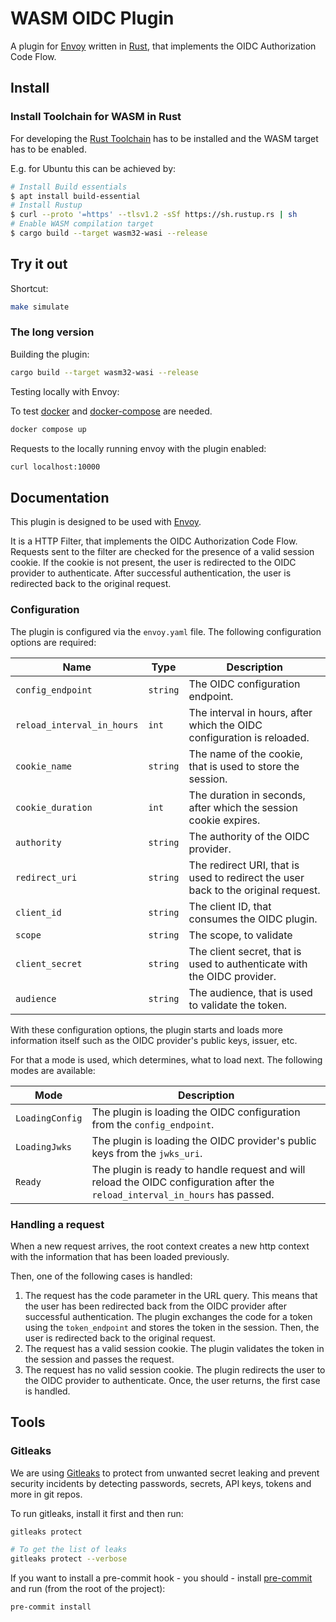 # WASM OIDC Plugin

A plugin for [Envoy](https://www.envoyproxy.io/) written in [Rust](https://www.rust-lang.org/), that implements the OIDC Authorization Code Flow.

## Install

### Install Toolchain for WASM in Rust

For developing the [Rust Toolchain](https://www.rust-lang.org/tools/install)
has to be installed and the WASM target has to be enabled.

E.g. for Ubuntu this can be achieved by:

```sh
# Install Build essentials
$ apt install build-essential
# Install Rustup
$ curl --proto '=https' --tlsv1.2 -sSf https://sh.rustup.rs | sh
# Enable WASM compilation target
$ cargo build --target wasm32-wasi --release
```

## Try it out

Shortcut:

```sh
make simulate
```

### The long version

Building the plugin:

```sh
cargo build --target wasm32-wasi --release
```

Testing locally with Envoy:

To test [docker](https://www.docker.com/) and [docker-compose](https://docs.docker.com/compose/install/) are needed.

```sh
docker compose up
```

Requests to the locally running envoy with the plugin enabled:

```sh
curl localhost:10000
```

## Documentation

This plugin is designed to be used with [Envoy](https://www.envoyproxy.io/).

It is a HTTP Filter, that implements the OIDC Authorization Code Flow. Requests sent to the filter are checked for the presence of a valid session cookie. If the cookie is not present, the user is redirected to the OIDC provider to authenticate. After successful authentication, the user is redirected back to the original request.

### Configuration

The plugin is configured via the `envoy.yaml` file. The following configuration options are required:

| Name | Type | Description |
| ---- | ---- | ----------- |
| `config_endpoint` | `string` | The OIDC configuration endpoint. |
| `reload_interval_in_hours` | `int` | The interval in hours, after which the OIDC configuration is reloaded. |
| `cookie_name` | `string` | The name of the cookie, that is used to store the session. |
| `cookie_duration` | `int` | The duration in seconds, after which the session cookie expires. |
| `authority` | `string` | The authority of the OIDC provider. |
| `redirect_uri` | `string` | The redirect URI, that is used to redirect the user back to the original request. |
| `client_id` | `string` | The client ID, that consumes the OIDC plugin. |
| `scope` | `string` | The scope, to validate |
| `client_secret` | `string` | The client secret, that is used to authenticate with the OIDC provider. |
| `audience` | `string` | The audience, that is used to validate the token. |

With these configuration options, the plugin starts and loads more information itself such as the OIDC provider's public keys, issuer, etc.

For that a mode is used, which determines, what to load next. The following modes are available:

| Mode | Description |
| ---- | ----------- |
| `LoadingConfig` | The plugin is loading the OIDC configuration from the `config_endpoint`. |
| `LoadingJwks` | The plugin is loading the OIDC provider's public keys from the `jwks_uri`. |
| `Ready` | The plugin is ready to handle request and will reload the OIDC configuration after the `reload_interval_in_hours` has passed. |

### Handling a request

When a new request arrives, the root context creates a new http context with the information that has been loaded previously.

Then, one of the following cases is handled:

1. The request has the code parameter in the URL query. This means that the user has been redirected back from the OIDC provider after successful authentication. The plugin exchanges the code for a token using the `token_endpoint` and stores the token in the session. Then, the user is redirected back to the original request.
2. The request has a valid session cookie. The plugin validates the token in the session and passes the request.
3. The request has no valid session cookie. The plugin redirects the user to the OIDC provider to authenticate. Once, the user returns, the first case is handled.

## Tools

### Gitleaks

We are using [Gitleaks](https://github.com/gitleaks/gitleaks) to protect from unwanted secret leaking and prevent security incidents by detecting passwords, secrets, API keys, tokens and more in git repos.

To run gitleaks, install it first and then run:

```bash
gitleaks protect

# To get the list of leaks
gitleaks protect --verbose
```

If you want to install a pre-commit hook - you should - install [pre-commit](https://pre-commit.com/) and run (from the root of the project):

```bash
pre-commit install
```
